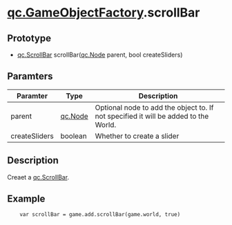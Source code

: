 # [qc.GameObjectFactory](GameObjectFactory.md).scrollBar

## Prototype
* [qc.ScrollBar](CScrollBar.md) scrollBar([qc.Node](CNode.md) parent, bool createSliders)

## Paramters
| Paramter | Type | Description |
| ----------- | ----------- | ----------- |
| parent | [qc.Node](CNode.md) | Optional node to add the object to. If not specified it will be added to the World. |
| createSliders | boolean | Whether to create a slider |

## Description
Creaet a [qc.ScrollBar](CScrollBar.md).

## Example
````
    var scrollBar = game.add.scrollBar(game.world, true)
````
